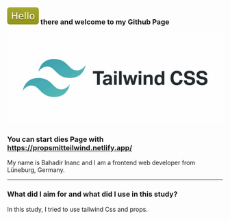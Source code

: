 ### <img src="-Hello-yellowgreen.svg" alt="Hello"/> there and welcome to my Github Page

<img src="tailwind.jpg" alt="tailwindLogo"/>

### You can start dies Page with https://propsmitteilwind.netlify.app/

My name is Bahadir Inanc and I am a frontend web developer from Lüneburg, Germany. 

---

### What did I aim for and what did I use in this study? 

In this study, I tried to use tailwind Css and props.



